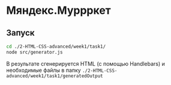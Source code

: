# Мяндекс.Муррркет

## Запуск

```bash
cd ./2-HTML-CSS-advanced/week1/task1/
node src/generator.js
```

В результате сгенерируется HTML (с помощью Handlebars) и необходимые файлы в папку `./2-HTML-CSS-advanced/week1/task1/generatedOutput`
